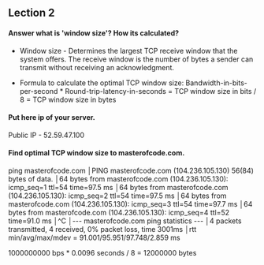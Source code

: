 ## Lection 2
#### Answer what is 'window size'? How its calculated?
- Window size - Determines the largest TCP receive window that the system offers. The receive window is the number of bytes a sender can transmit without receiving an acknowledgment.

- Formula to calculate the optimal TCP window size:
  Bandwidth-in-bits-per-second * Round-trip-latency-in-seconds = TCP window size in bits / 8 = TCP window size in bytes
  
#### Put here ip of your server.

Public IP - 52.59.47.100

#### Find optimal TCP window size to masterofcode.com.

ping masterofcode.com
│PING masterofcode.com (104.236.105.130) 56(84) bytes of data.
│64 bytes from masterofcode.com (104.236.105.130): icmp_seq=1 ttl=54 time=97.5 ms
│64 bytes from masterofcode.com (104.236.105.130): icmp_seq=2 ttl=54 time=97.5 ms
│64 bytes from masterofcode.com (104.236.105.130): icmp_seq=3 ttl=54 time=97.7 ms
│64 bytes from masterofcode.com (104.236.105.130): icmp_seq=4 ttl=52 time=91.0 ms
│^C
│--- masterofcode.com ping statistics ---
│4 packets transmitted, 4 received, 0% packet loss, time 3001ms
│rtt min/avg/max/mdev = 91.001/95.951/97.748/2.859 ms

1000000000 bps * 0.0096 seconds / 8 = 12000000 bytes